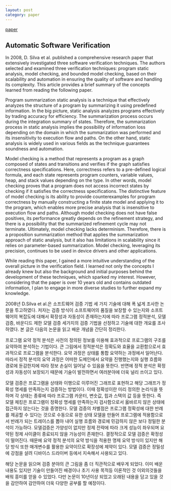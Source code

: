 ```yaml
---
layout: post
category: paper
---
```


[paper]({{site.url}}/assets/docs/automatic_verfication.pdf)

## Automatic Software Verification

In 2008, D. Silva et al. published a comprehensive research paper that extensively investigated three software verification techniques. The authors selected and examined three verification techniques: program static analysis, model checking, and bounded model checking, based on their scalability and automation in ensuring the quality of software and handling its complexity. This article provides a brief summary of the concepts learned from reading the following paper.

Program summarization static analysis is a technique that effectively analyzes the structure of a program by summarizing it using predefined information. In the big picture, static analysis analyzes programs effectively by trading accuracy for efficiency. The summarization process occurs during the integration summary of states. Therefore, the summarization process in static analysis implies the possibility of information loss depending on the domain in which the summarization was performed and its insensitivity to execution flow and paths. On the other hand, static analysis is widely used in various fields as the technique guarantees soundness and automation.

Model checking is a method that represents a program as a graph composed of states and transitions and verifies if the graph satisfies correctness specifications. Here, correctness refers to a pre-defined logical formula, and each state represents program counters, variable values, heap, and stack values depending on the type. In other words, model checking proves that a program does not access incorrect states by checking if it satisfies the correctness specifications. The distinctive feature of model checking is its ability to provide counterexamples for program correctness by manually constructing a finite state model and applying it to the program, which enables more precise analysis that is insensitive to execution flow and paths. Although model checking does not have false positives, its performance greatly depends on the refinement strategy, and there is a possibility that the summarized refinement cycle may not terminate. Ultimately, model checking lacks determinism. Therefore, there is a proposition summarization method that applies the summarization approach of static analysis, but it also has limitations in scalability since it relies on parameter-based summarization. Model checking, leveraging its precision, continues to be used in device drivers and other applications.

While reading this paper, I gained a more intuitive understanding of the overall picture in the verification field. I learned not only the concepts I already knew but also the background and initial purposes behind the development of these techniques, which sparked my interest. However, considering that the paper is over 10 years old and contains outdated information, I plan to engage in more diverse studies to further expand my knowledge.

2008년 D.Silva et al.은 소프트웨어 검증 기법 세 가지 기술에 대해 폭 넓게 조사한 논문을 투고하였다. 저자는 검증 방식이 소프트웨어의 품질을 보장할 수 있는지와 소프트웨어의 복잡도에 대해서 확장성과 자동성이 존재하는지에 따라 프로그램 정적분석, 모델 검증, 바운디드 제한 모델 검증 세가지의 검증 기법을 선정하고 기술에 대한 개요를 조사하였다. 본 글은 다음의 논문을 읽고 배운 개념을 간단히 정리한다.

프로그램 요약 정적 분석은 사전의 정의된 정보를 이용해 효과적으로 프로그램의 구조를 요약하여 분석하는 기법이다. 큰 그림에서 정적분석은 정확도와 효율을 교환함으로서 효과적으로 프로그램을 분석한다. 요약 과정은 상태를 통합 요약하는 과정에서 일어난다. 따라서 정적 분석의 요약 과정은 어떠한 도메인에서 요약을 진행했는지와 실행 흐름와 경로에 둔감한지에 따라 정보 손실이 일어날 수 있음을 뜻한다. 반면에 정적 분석은 확정성과 자동성이 보장되기 때문에 기술이 발전하면서 여러분야에 더욱 널리 쓰이고 있다.

모델 검증은 프로그램을 상태와 이행으로 이루어진 그래프로 표현하고 해당 그래프가 정확성 명세를 만족하는지 검증하는 방법이다. 이때 정확성이란 미리 정의한 논리식을 뜻하며 각 상태는 종류에 따라 프로그램 카운터, 변숫값, 힙과 스택의 값 등을 뜻한다. 즉 모델 체킹은 프로그램이 정확성 명세를 만족하는지 검사함으로서 옳바르지 않은 상태에 접근하지 않는다는 것을 증명한다. 모델 검증의 차별점은 프로그램 정확성에 대한 반례를 제공할 수 있다는 것으로 수동으로 유한 상태 모델을 만들어 프로그램에 적용함으로서 반례가 되는 트레이스를 뽑아 내어 실행 흐름와 경로에 민감하지 않은 보다 정밀한 분석이 가능하다. 모델검증은 가양성이 없지만 정제 전략에 따라 크게 성능이 좌우되며 요약된 정제 사이클이 종료되지 않을 가능성이 존재한다. 결정적으로 모델 검증은 확정성이 떨어진다. 때문에 요약 정적 분석의 요약 방식을 적용한 명제 요약 방식이 있지만 해당 방식 또한 매개변수를 활용한 요약이므로 확장성에 제약이 있다. 모델 검증은 정밀성에 강점을 살려 디바이스 드라이버 등에서 지속해서 사용되고 있다.

해당 논문을 읽으며 검증 분야의 큰 그림을 좀 더 직관적으로 배우게 되었다. 이미 배운 내용도 있지만 기술이 만들어진 배경이나 초기 사용 목적등 이론적인 것 이외의것들을 배워 흥미를 얻을 수 있었다. 다만 논문이 10년이상 되었고 오래된 내용을 담고 있을 것을 감안하여 감안하여 더욱 다양한 공부를 할 예정이다.

